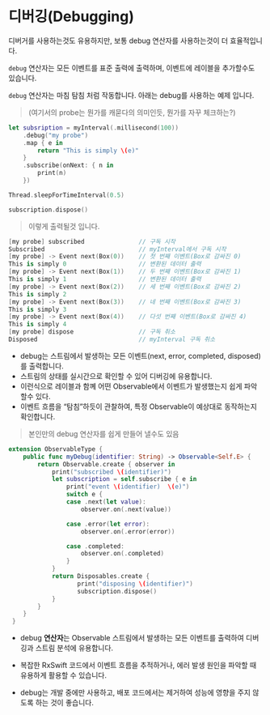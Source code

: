 # 디버깅(Debugging)

디버거를 사용하는것도 유용하지만, 보통 debug 연산자를 사용하는것이 더 효율적입니다.

`debug` 연산자는 모든 이벤트를 표준 출력에 출력하며, 이벤트에 레이블을 추가할수도 있습니다.

`debug` 연산자는 마침 탐침 처럼 작동합니다. 아래는 debug를 사용하는 예제 입니다. 
> (여기서의 probe는 뭔가를 캐묻다의 의미인듯, 뭔가를 자꾸 체크하는?)

```swift
let subsription = myInterval(.millisecond(100))
	.debug("my probe")
	.map { e in 
		return "This is simply \(e)"
	}
	.subscribe(onNext: { n in 
		print(n)
	})

Thread.sleepForTimeInterval(0.5)

subscription.dispose()
```
> 이렇게 출력될것 입니다.
```swift
[my probe] subscribed               // 구독 시작
Subscribed                          // myInterval에서 구독 시작
[my probe] -> Event next(Box(0))    // 첫 번째 이벤트(Box로 감싸진 0)
This is simply 0                    // 변환된 데이터 출력
[my probe] -> Event next(Box(1))    // 두 번째 이벤트(Box로 감싸진 1)
This is simply 1                    // 변환된 데이터 출력
[my probe] -> Event next(Box(2))    // 세 번째 이벤트(Box로 감싸진 2)
This is simply 2
[my probe] -> Event next(Box(3))    // 네 번째 이벤트(Box로 감싸진 3)
This is simply 3
[my probe] -> Event next(Box(4))    // 다섯 번째 이벤트(Box로 감싸진 4)
This is simply 4
[my probe] dispose                  // 구독 취소
Disposed                            // myInterval 구독 취소
```

- debug는 스트림에서 발생하는 모든 이벤트(next, error, completed, disposed)를 출력합니다.
- 스트림의 상태를 실시간으로 확인할 수 있어 디버깅에 유용합니다.
- 이런식으로 레이블과 함꼐 어떤 Observable에서 이벤트가 발생했는지 쉽게 파악할수 있다. 
- 이벤트 흐름을 “탐침”하듯이 관찰하여, 특정 Observable이 예상대로 동작하는지 확인합니다.

> 본인만의 debug 연산자를 쉽게 만들어 낼수도 있음
```swift
extension ObservableType {
    public func myDebug(identifier: String) -> Observable<Self.E> {
        return Observable.create { observer in
            print("subscribed \(identifier)")
            let subscription = self.subscribe { e in
                print("event \(identifier)  \(e)")
                switch e {
                case .next(let value):
                    observer.on(.next(value))

                case .error(let error):
                    observer.on(.error(error))

                case .completed:
                    observer.on(.completed)
                }
            }
            return Disposables.create {
                   print("disposing \(identifier)")
                   subscription.dispose()
            }
        }
    }
 }
```

- debug **연산자**는 Observable 스트림에서 발생하는 모든 이벤트를 출력하여 디버깅과 스트림 분석에 유용합니다.

- 복잡한 RxSwift 코드에서 이벤트 흐름을 추적하거나, 에러 발생 원인을 파악할 때 유용하게 활용할 수 있습니다.

- debug는 개발 중에만 사용하고, 배포 코드에서는 제거하여 성능에 영향을 주지 않도록 하는 것이 좋습니다.




























